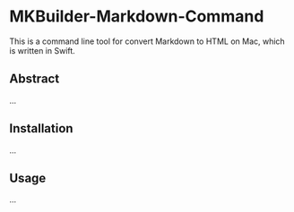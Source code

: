# MKBuilder-Markdown-Command

This is a command line tool for convert Markdown to HTML on Mac, which is written in Swift. 

## Abstract

...

## Installation


...

## Usage


...
